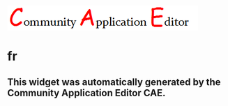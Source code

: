 ![CAE](https://github.com/CAETESTRWTH/CAE-Deployment-Temp/blob/gh-pages/frontendComponent-4/img/logo.png)  

fr
===================


This widget was automatically generated by the Community Application Editor CAE.  
---------------
